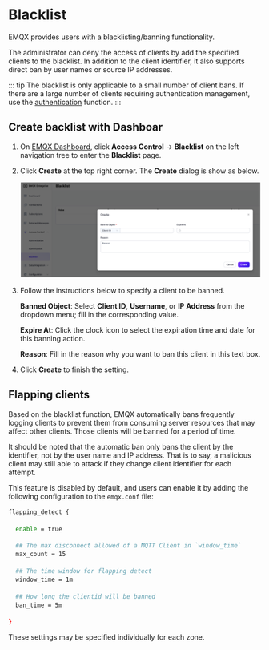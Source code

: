 # Blacklist

EMQX provides users with a blacklisting/banning functionality.

The administrator can deny the access of clients by add the specified clients to the blacklist. In addition to the client identifier, it also supports direct ban by user names or source IP addresses.

::: tip
The blacklist is only applicable to a small number of client bans. If there are a large number of clients requiring authentication management, use the [authentication](./authn/authn.md) function.
:::

## Create backlist with Dashboar

1. On [EMQX Dashboard](http://127.0.0.1:18083/#/authentication), click **Access Control** -> **Blacklist** on the left navigation tree to enter the **Blacklist** page. 

2. Click **Create** at the top right corner. The **Create** dialog is show as below.

   ![image](./assets/blacklist_create_ee.png)

3. Follow the instructions below to specify a client to be banned.

   **Banned Object**: Select **Client ID**, **Username**, or **IP Address** from the dropdown menu; fill in the corresponding value.

   **Expire At**: Click the clock icon to select the expiration time and date for this banning action.

   **Reason**: Fill in the reason why you want to ban this client in this text box.

2. Click **Create** to finish the setting.

## Flapping clients

Based on the blacklist function, EMQX automatically bans frequently logging clients to prevent them from consuming server resources that may affect other clients. Those clients will be banned for a period of time.

It should be noted that the automatic ban only bans the client by the identifier, not by the user name and IP address. That is to say, a malicious client may still able to attack if they change client identifier for each attempt.

This feature is disabled by default, and users can enable it by adding the following configuration to the `emqx.conf` file:

```bash
flapping_detect {

  enable = true

  ## The max disconnect allowed of a MQTT Client in `window_time`
  max_count = 15

  ## The time window for flapping detect
  window_time = 1m

  ## How long the clientid will be banned
  ban_time = 5m

}
```

These settings may be specified individually for each zone.
